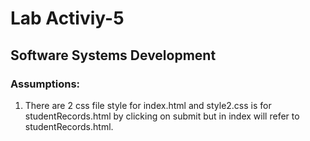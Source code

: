 # Lab Activiy-5
## Software Systems Development

### Assumptions:

1. There are 2 css file style for index.html and style2.css is for studentRecords.html
by clicking on submit but in index will refer to studentRecords.html.
